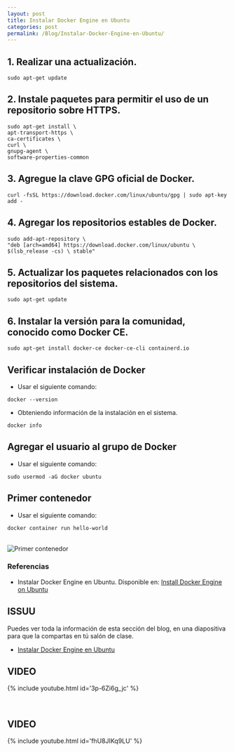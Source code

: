 ```yaml
---
layout: post
title: Instalar Docker Engine en Ubuntu
categories: post
permalink: /Blog/Instalar-Docker-Engine-en-Ubuntu/
---
```

## 1. Realizar una actualización.
```
sudo apt-get update
```

## 2. Instale paquetes para permitir el uso de un repositorio sobre HTTPS.

```
sudo apt-get install \
apt-transport-https \
ca-certificates \
curl \
gnupg-agent \
software-properties-common
```

## 3. Agregue la clave GPG oficial de Docker.

```
curl -fsSL https://download.docker.com/linux/ubuntu/gpg | sudo apt-key add -
```

## 4. Agregar los repositorios estables de Docker.

```
sudo add-apt-repository \
"deb [arch=amd64] https://download.docker.com/linux/ubuntu \
$(lsb_release -cs) \ stable"
```

## 5. Actualizar los paquetes relacionados con los repositorios del sistema.

```
sudo apt-get update
```

## 6. Instalar la versión para la comunidad, conocido como Docker CE.

```
sudo apt-get install docker-ce docker-ce-cli containerd.io
```
## Verificar instalación de Docker

* Usar el siguiente comando:

```
docker --version
```

* Obteniendo información de la instalación en el sistema.

```
docker info
```

## Agregar el usuario al grupo de Docker

* Usar el siguiente comando:

```
sudo usermod -aG docker ubuntu
```

## Primer contenedor

* Usar el siguiente comando:

```
docker container run hello-world
```

<br>
<img class="img-center" src="{{ site.baseurl }}/images/instalar-docker-engine-en-ubuntu/primer-contenedor.png" title="Primer contenedor" name="Primer contenedor"/>
<br>

### Referencias

* Instalar Docker Engine en Ubuntu. Disponible en: [Install Docker Engine on Ubuntu](https://docs.docker.com/engine/install/ubuntu/)

## ISSUU

Puedes ver toda la información de esta sección del blog, en una diapositiva para que la compartas en tú salón de clase.

* [Instalar Docker Engine en Ubuntu](https://issuu.com/johanse/docs/seccion-2-instalacion-de-docker.pptx)

## VIDEO

{% include youtube.html id='3p-6Zi6g_jc' %}

<br>

## VIDEO

{% include youtube.html id='fhU8JIKq9LU' %}

<br>
